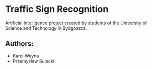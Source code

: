 # Traffic Sign Recognition
Artificial Intelligence project created by students of the University of Science and Technology in Bydgoszcz.
## Authors:
* Karol Weyna
* Przemyslaw Sulecki
